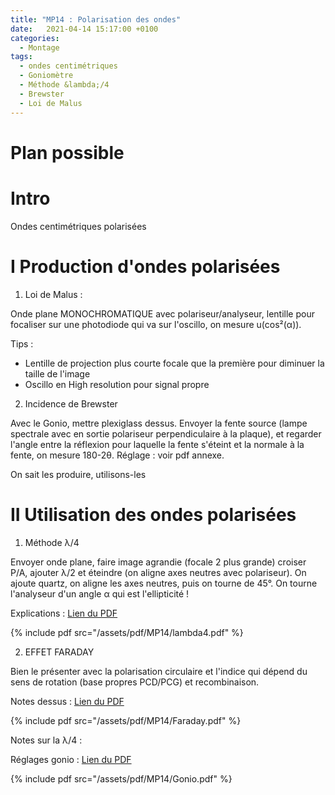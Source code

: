 ```yaml
---
title: "MP14 : Polarisation des ondes"
date:   2021-04-14 15:17:00 +0100
categories:
  - Montage
tags:
  - ondes centimétriques
  - Goniomètre
  - Méthode &lambda;/4
  - Brewster
  - Loi de Malus
---
```


# Plan possible
# Intro
Ondes centimétriques polarisées
# I Production d'ondes polarisées
1) Loi de Malus : 

Onde plane MONOCHROMATIQUE avec polariseur/analyseur, lentille pour focaliser sur une photodiode qui va sur l'oscillo, on mesure u(cos²(&alpha;)).

Tips :
- Lentille de projection plus courte focale que la première pour diminuer la taille de l'image
- Oscillo en High resolution pour signal propre

2) Incidence de Brewster

Avec le Gonio, mettre plexiglass dessus. Envoyer la fente source (lampe spectrale avec en sortie polariseur perpendiculaire à la plaque), et regarder 
l'angle entre la réflexion pour laquelle la fente s'éteint et la normale à la fente, on mesure 180-2&theta;. Réglage : voir pdf annexe.

On sait les produire, utilisons-les
# II Utilisation des ondes polarisées
1) Méthode &lambda;/4

Envoyer onde plane, faire image agrandie (focale 2 plus grande) croiser P/A, ajouter &lambda;/2 et éteindre (on aligne axes neutres avec polariseur). 
On ajoute quartz, on aligne les axes neutres, puis on tourne de 45°. On tourne l'analyseur d'un angle &alpha; qui est l'ellipticité ! 

Explications : [Lien du PDF](/assets/pdf/MP14/lambda4.pdf)

{% include pdf src="/assets/pdf/MP14/lambda4.pdf" %}

2) EFFET FARADAY

Bien le présenter avec la polarisation circulaire et l'indice qui dépend du sens de rotation (base propres PCD/PCG) et recombinaison.

Notes dessus : [Lien du PDF](/assets/pdf/MP14/Faraday.pdf)

{% include pdf src="/assets/pdf/MP14/Faraday.pdf" %}


Notes sur la &lambda;/4 : 

Réglages gonio : [Lien du PDF](/assets/pdf/MP14/Gonio.pdf)

{% include pdf src="/assets/pdf/MP14/Gonio.pdf" %}
